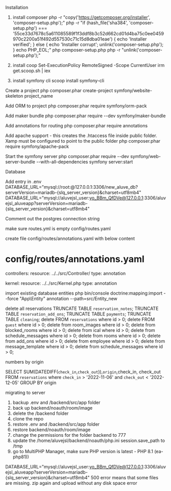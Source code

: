 Installation

1. install composer
   php -r "copy('https://getcomposer.org/installer', 'composer-setup.php');"
   php -r "if (hash_file('sha384', 'composer-setup.php') === '55ce33d7678c5a611085589f1f3ddf8b3c52d662cd01d4ba75c0ee0459970c2200a51f492d557530c71c15d8dba01eae') { echo 'Installer verified'; } else { echo 'Installer corrupt'; unlink('composer-setup.php'); } echo PHP_EOL;"
   php composer-setup.php
   php -r "unlink('composer-setup.php');"

2. install coop
   Set-ExecutionPolicy RemoteSigned -Scope CurrentUser
   irm get.scoop.sh | iex

3. install symfony cli
   scoop install symfony-cli

Create a project
php composer.phar create-project symfony/website-skeleton project_name

Add ORM to project
php composer.phar require symfony/orm-pack

Add maker bundle
php composer.phar require --dev symfony/maker-bundle

Add annotations for routing
php composer.phar require annotations

Add apache support - this creates the .htaccess file inside public folder. Xamp must be configured to point to the public folder
php composer.phar require symfony/apache-pack

Start the symfony server
php composer.phar require --dev symfony/web-server-bundle --with-all-dependencies
symfony server:start

Database

Add entry in .env
DATABASE_URL="mysql://root:@127.0.0.1:3306/new_aluve_db?serverVersion=mariadb-{slq_server_version}&charset=utf8mb4"
DATABASE_URL="mysql://aluvejsl_user:yo_BBm_QfDVe@127.0.0.1:3306/aluvejsl_aluveapp?serverVersion=mariadb-{slq_server_version}&charset=utf8mb4"

Comment out the postgres connection string

make sure routes.yml is empty
config/routes.yaml

create file config/routes/annotations.yaml with below content

# config/routes/annotations.yaml

controllers:
resource: ../../src/Controller/
type: annotation

kernel:
resource: ../../src/Kernel.php
type: annotation

import existing database entities
php bin/console doctrine:mapping:import --force "App\Entity" annotation --path=src/Entity_new

delete all reservations
TRUNCATE TABLE `reservation_notes`;
TRUNCATE TABLE `reservation_add_ons`;
TRUNCATE TABLE `payments`;
TRUNCATE TABLE `cleaning`;
delete FROM `reservations` where id > 0;
delete FROM `guest` where id > 0;
delete from room_images where id > 0;
delete from blocked_rooms where id > 0;
delete from ical where id > 0;
delete from schedule_messages where id > 0;
delete from rooms where id > 0;
delete from add_ons where id > 0;
delete from employee where id > 0;
delete from message_template where id > 0;
delete from schedule_messages where id > 0;

numbers by origin

SELECT SUM(DATEDIFF(`check_in`,`check_out`)),`origin`,check_in, check_out FROM `reservations`
where `check_in` > '2022-11-06'
and `check_out` < '2022-12-05'
GROUP BY origin

migrating to server

1. backup .env and /backend/src/app folder
2. back up backend/noauth/room/image
3. delete the /backend folder
4. clone the repo
5. restore .env and /backend/src/app folder
6. restore backend/noauth/room/image
7. change the permissions for the folder backend to 777
8. update the /home/aluvejsl/backend/noauth/php.ini session.save_path to /tmp
9. go to MultiPHP Manager, make sure PHP version is latest - PHP 8.1 (ea-php81))

DATABASE_URL="mysql://aluvejsl_user:yo_BBm_QfDVe@127.0.0.1:3306/aluvejsl_aluveapp?serverVersion=mariadb-{slq_server_version}&charset=utf8mb4"
500 error means that some files are missing. zip again and upload without any disk space error
